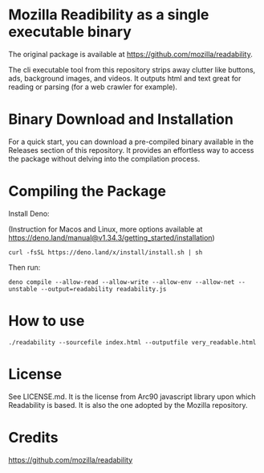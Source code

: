 # Mozilla Readibility as a single executable binary

The original package is available at https://github.com/mozilla/readability.

The cli executable tool from this repository strips away clutter like buttons, ads, background images, and videos. It outputs html and text great for reading or parsing (for a web crawler for example).

# Binary Download and Installation

For a quick start, you can download a pre-compiled binary available in the Releases section of this repository. It provides an effortless way to access the package without delving into the compilation process.

# Compiling the Package

Install Deno:

(Instruction for Macos and Linux, more options available at https://deno.land/manual@v1.34.3/getting_started/installation)
```
curl -fsSL https://deno.land/x/install/install.sh | sh
```

Then run:
```
deno compile --allow-read --allow-write --allow-env --allow-net --unstable --output=readability readability.js
```

# How to use

```
./readability --sourcefile index.html --outputfile very_readable.html
```

# License

See LICENSE.md. 
It is the license from Arc90 javascript library upon which Readability is based. 
It is also the one adopted by the Mozilla repository.

# Credits

https://github.com/mozilla/readability
